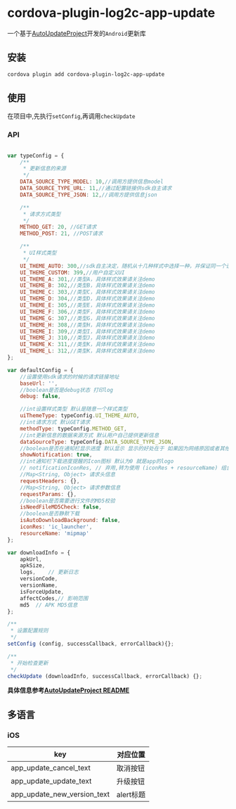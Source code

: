 # cordova-plugin-log2c-app-update

一个基于[AutoUpdateProject](https://github.com/MZCretin/AutoUpdateProject)开发的`Android`更新库

## 安装

```bash
cordova plugin add cordova-plugin-log2c-app-update
```

## 使用

在项目中,先执行`setConfig`,再调用`checkUpdate`

### API
```js

var typeConfig = {
    /**
     * 更新信息的来源
     */
    DATA_SOURCE_TYPE_MODEL: 10,//调用方提供信息model
    DATA_SOURCE_TYPE_URL: 11,//通过配置链接供sdk自主请求
    DATA_SOURCE_TYPE_JSON: 12,//调用方提供信息json

    /**
     * 请求方式类型
     */
    METHOD_GET: 20, //GET请求
    METHOD_POST: 21, //POST请求

    /**
     * UI样式类型
     */
    UI_THEME_AUTO: 300,//sdk自主决定，随机从十几种样式中选择一种，并保证同一个设备选择的唯一的
    UI_THEME_CUSTOM: 399,//用户自定义UI
    UI_THEME_A: 301,//类型A，具体样式效果请关注demo
    UI_THEME_B: 302,//类型B，具体样式效果请关注demo
    UI_THEME_C: 303,//类型C，具体样式效果请关注demo
    UI_THEME_D: 304,//类型D，具体样式效果请关注demo
    UI_THEME_E: 305,//类型E，具体样式效果请关注demo
    UI_THEME_F: 306,//类型F，具体样式效果请关注demo
    UI_THEME_G: 307,//类型G，具体样式效果请关注demo
    UI_THEME_H: 308,//类型H，具体样式效果请关注demo
    UI_THEME_I: 309,//类型I，具体样式效果请关注demo
    UI_THEME_J: 310,//类型J，具体样式效果请关注demo
    UI_THEME_K: 311,//类型K，具体样式效果请关注demo
    UI_THEME_L: 312,//类型K，具体样式效果请关注demo
};

var defaultConfig = {
    //设置使用sdk请求的时候的请求链接地址
    baseUrl: '',
    //boolean是否是debug状态 打印log
    debug: false,

    //int设置样式类型 默认是随意一个样式类型
    uiThemeType: typeConfig.UI_THEME_AUTO,
    //int请求方式 默认GET请求
    methodType: typeConfig.METHOD_GET,
    //int更新信息的数据来源方式 默认用户自己提供更新信息
    dataSourceType: typeConfig.DATA_SOURCE_TYPE_JSON,
    //boolean是否在通知栏显示进度 默认显示 显示的好处在于 如果因为网络原因或者其他原因导致下载失败的时候，可以点击通知栏重新下载
    showNotification: true,
    //int通知栏下载进度提醒的Icon图标 默认为0 就是app的logo
    // notificationIconRes, // 弃用,转为使用 (iconRes + resourceName) 组合
    //Map<String, Object> 请求头信息
    requestHeaders: {},
    //Map<String, Object> 请求参数信息
    requestParams: {},
    //boolean是否需要进行文件的MD5校验
    isNeedFileMD5Check: false,
    //boolean是否静默下载
    isAutoDownloadBackground: false,
    iconRes: 'ic_launcher',
    resourceName: 'mipmap'
};

var downloadInfo = {
    apkUrl,
    apkSize,
    logs,    // 更新日志
    versionCode,
    versionName,
    isForceUpdate,
    affectCodes,// 影响范围
    md5  // APK MD5信息
};

/**
 * 设置配置规则
 */
setConfig (config, successCallback, errorCallback){};

/**
 * 开始检查更新
 */
checkUpdate (downloadInfo, successCallback, errorCallback) {};
```
**具体信息参考[AutoUpdateProject README](https://github.com/MZCretin/AutoUpdateProject)**

## 多语言

### iOS
| key | 对应位置 |
| --- | --- |
| app_update_cancel_text | 取消按钮 |
| app_update_update_text | 升级按钮 |
| app_update_new_version_text | alert标题  |



